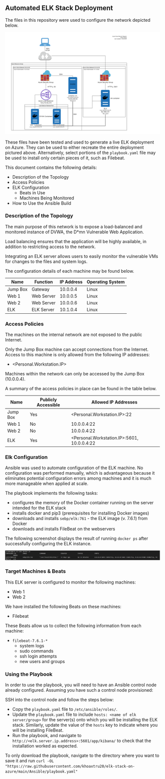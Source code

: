 ## Automated ELK Stack Deployment

The files in this repository were used to configure the network depicted below.

![elk_network_diagram](Diagrams/network_with_elk_stack.png)

These files have been tested and used to generate a live ELK deployment on Azure. They can be used to either recreate the entire deployment pictured above. Alternatively, select portions of the `playbook.yaml` file may be used to install only certain pieces of it, such as Filebeat.

This document contains the following details:
- Description of the Topology
- Access Policies
- ELK Configuration
  - Beats in Use
  - Machines Being Monitored
- How to Use the Ansible Build


### Description of the Topology

The main purpose of this network is to expose a load-balanced and monitored instance of DVWA, the D*mn Vulnerable Web Application.

Load balancing ensures that the application will be highly available, in addition to restricting access to the network.

Integrating an ELK server allows users to easily monitor the vulnerable VMs for changes to the files and system logs.

The configuration details of each machine may be found below.

| Name          | Function   | IP Address | Operating System |
|---------------|------------|------------|------------------|
| Jump Box      | Gateway    | 10.0.0.4   | Linux            |
| Web 1         | Web Server | 10.0.0.5   | Linux            |
| Web 2         | Web Server | 10.0.0.6   | Linux            |
| ELK           | ELK Server | 10.1.0.4   | Linux            |

### Access Policies

The machines on the internal network are not exposed to the public Internet. 

Only the Jump Box machine can accept connections from the Internet. Access to this machine is only allowed from the following IP addresses:
- <Personal.Workstation.IP>

Machines within the network can only be accessed by the Jump Box (10.0.0.4).

A summary of the access policies in place can be found in the table below.

| Name     | Publicly Accessible | Allowed IP Addresses           |
|----------|---------------------|--------------------------------|
| Jump Box | Yes                 | <Personal.Workstation.IP>:22                |
| Web 1    | No                  | 10.0.0.4:22                    |
| Web 2    | No                  | 10.0.0.4:22                    |
| ELK      | Yes                 | <Personal.Workstation.IP>:5601, 10.0.0.4:22 |

### Elk Configuration

Ansible was used to automate configuration of the ELK machine. No configuration was performed manually, which is advantageous because it eliminates potential configuration errors among machines and it is much more manageable when applied at scale.

The playbook implements the following tasks:
- configures the memory of the Docker container running on the server intended for the ELK stack
- installs docker and pip3 (prerequisites for installing Docker images)
- downloads and installs `sebp/elk:761` - the ELK image (v. 7.6.1) from Docker
- downloads and installs FileBeat on the webservers

The following screenshot displays the result of running `docker ps` after successfully configuring the ELK instance.

![successful elk configuration](Images/docker_ps_output.PNG)

### Target Machines & Beats
This ELK server is configured to monitor the following machines:
- Web 1
- Web 2

We have installed the following Beats on these machines:
- Filebeat

These Beats allow us to collect the following information from each machine:
- `filebeat-7.6.1-*`
  - system logs
  - sudo commands
  - ssh login attempts
  - new users and groups



### Using the Playbook
In order to use the playbook, you will need to have an Ansible control node already configured. Assuming you have such a control node provisioned: 

SSH into the control node and follow the steps below:
- Copy the `playbook.yaml` file to `/etc/ansible/roles/`.
- Update the `playbook.yaml` file to include `hosts: <name of elk server/group>` for the server(s) onto which you will be installing the ELK stack. Similarly, update the value of the `hosts` key to indicate where you will be installing FileBeat.
- Run the playbook, and navigate to `http://<elk.server.ip.address>:5601/app/kibana/` to check that the installation worked as expected.

To only download the playbook, navigate to the directory where you want to save it and run `curl -OL "https://raw.githubusercontent.com/khoaxtru20/elk-stack-on-azure/main/Ansible/playbook.yaml"`